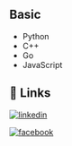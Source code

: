 ## Basic
- Python 
- C++
- Go
- JavaScript

## 🔗 Links
[![linkedin](https://img.shields.io/badge/linkedin-0A66C2?style=for-the-badge&logo=linkedin&logoColor=white)](https://www.linkedin.com/in/ahmad-taufiq-nur-rohman-aaa3b91a6/)

[![facebook](https://img.shields.io/badge/Facebook-1877F2?style=for-the-badge&logo=facebook&logoColor=white)](https://www.facebook.com/afiq.nurrohman.6)
